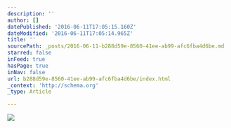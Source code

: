 ```yaml
---
description: ''
author: []
datePublished: '2016-06-11T17:05:15.160Z'
dateModified: '2016-06-11T17:05:14.965Z'
title: ''
sourcePath: _posts/2016-06-11-b288d59e-8560-41ee-ab99-afc6fba4d6be.md
starred: false
inFeed: true
hasPage: true
inNav: false
url: b288d59e-8560-41ee-ab99-afc6fba4d6be/index.html
_context: 'http://schema.org'
_type: Article

---
```

![](https://the-grid-user-content.s3-us-west-2.amazonaws.com/c75ed454-d317-4fbc-a698-83716cd087c0.jpg)
